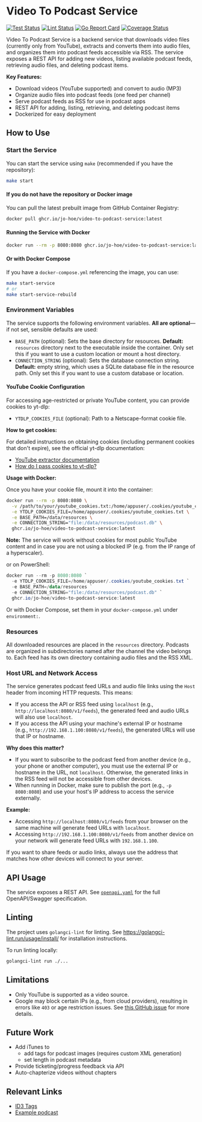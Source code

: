 # Video To Podcast Service

[![Test Status](https://github.com/jo-hoe/video-to-podcast-service/workflows/test/badge.svg)](https://github.com/jo-hoe/video-to-podcast-service/actions?workflow=test)
[![Lint Status](https://github.com/jo-hoe/video-to-podcast-service/workflows/lint/badge.svg)](https://github.com/jo-hoe/video-to-podcast-service/actions?workflow=lint)
[![Go Report Card](https://goreportcard.com/badge/github.com/jo-hoe/video-to-podcast-service)](https://goreportcard.com/report/github.com/jo-hoe/video-to-podcast-service)
[![Coverage Status](https://coveralls.io/repos/github/jo-hoe/video-to-podcast-service/badge.svg?branch=main)](https://coveralls.io/github/jo-hoe/video-to-podcast-service?branch=main)

Video To Podcast Service is a backend service that downloads video files (currently only from YouTube), extracts and converts them into audio files, and organizes them into podcast feeds accessible via RSS. The service exposes a REST API for adding new videos, listing available podcast feeds, retrieving audio files, and deleting podcast items.

**Key Features:**

- Download videos (YouTube supported) and convert to audio (MP3)
- Organize audio files into podcast feeds (one feed per channel)
- Serve podcast feeds as RSS for use in podcast apps
- REST API for adding, listing, retrieving, and deleting podcast items
- Dockerized for easy deployment

## How to Use

### Start the Service

You can start the service using `make` (recommended if you have the repository):

```bash
make start
```

#### If you do not have the repository or Docker image

You can pull the latest prebuilt image from GitHub Container Registry:

```bash
docker pull ghcr.io/jo-hoe/video-to-podcast-service:latest
```

#### Running the Service with Docker

```bash
docker run --rm -p 8080:8080 ghcr.io/jo-hoe/video-to-podcast-service:latest
```

#### Or with Docker Compose

If you have a `docker-compose.yml` referencing the image, you can use:

```bash
make start-service
# or
make start-service-rebuild
```

### Environment Variables

The service supports the following environment variables. **All are optional**—if not set, sensible defaults are used:

- `BASE_PATH` (optional): Sets the base directory for resources. **Default:** `resources` directory next to the executable inside the container. Only set this if you want to use a custom location or mount a host directory.
- `CONNECTION_STRING` (optional): Sets the database connection string. **Default:** empty string, which uses a SQLite database file in the resource path. Only set this if you want to use a custom database or location.

#### YouTube Cookie Configuration

For accessing age-restricted or private YouTube content, you can provide cookies to yt-dlp:

- `YTDLP_COOKIES_FILE` (optional): Path to a Netscape-format cookie file.

**How to get cookies:**

For detailed instructions on obtaining cookies (including permanent cookies that don't expire), see the official yt-dlp documentation:
- [YouTube extractor documentation](https://github.com/yt-dlp/yt-dlp/wiki/Extractors#youtube)
- [How do I pass cookies to yt-dlp?](https://github.com/yt-dlp/yt-dlp/wiki/FAQ#how-do-i-pass-cookies-to-yt-dlp)

**Usage with Docker:**

Once you have your cookie file, mount it into the container:

```bash
docker run --rm -p 8080:8080 \
  -v /path/to/your/youtube_cookies.txt:/home/appuser/.cookies/youtube_cookies.txt \
  -e YTDLP_COOKIES_FILE=/home/appuser/.cookies/youtube_cookies.txt \
  -e BASE_PATH=/data/resources \
  -e CONNECTION_STRING="file:/data/resources/podcast.db" \
  ghcr.io/jo-hoe/video-to-podcast-service:latest
```

**Note:** The service will work without cookies for most public YouTube content and in case you are not using a blocked IP (e.g. from the IP range of a hyperscaler).

or on PowerShell:

```powershell
docker run --rm -p 8080:8080 `
  -e YTDLP_COOKIES_FILE=/home/appuser/.cookies/youtube_cookies.txt `
  -e BASE_PATH=/data/resources `
  -e CONNECTION_STRING="file:/data/resources/podcast.db" `
  ghcr.io/jo-hoe/video-to-podcast-service:latest
```

Or with Docker Compose, set them in your `docker-compose.yml` under `environment:`.

### Resources

All downloaded resources are placed in the `resources` directory. Podcasts are organized in subdirectories named after the channel the video belongs to. Each feed has its own directory containing audio files and the RSS XML.

### Host URL and Network Access

The service generates podcast feed URLs and audio file links using the `Host` header from incoming HTTP requests. This means:

- If you access the API or RSS feed using `localhost` (e.g., `http://localhost:8080/v1/feeds`), the generated feed and audio URLs will also use `localhost`.
- If you access the API using your machine's external IP or hostname (e.g., `http://192.168.1.100:8080/v1/feeds`), the generated URLs will use that IP or hostname.

**Why does this matter?**

- If you want to subscribe to the podcast feed from another device (e.g., your phone or another computer), you must use the external IP or hostname in the URL, not `localhost`. Otherwise, the generated links in the RSS feed will not be accessible from other devices.
- When running in Docker, make sure to publish the port (e.g., `-p 8080:8080`) and use your host's IP address to access the service externally.

**Example:**

- Accessing `http://localhost:8080/v1/feeds` from your browser on the same machine will generate feed URLs with `localhost`.
- Accessing `http://192.168.1.100:8080/v1/feeds` from another device on your network will generate feed URLs with `192.168.1.100`.

If you want to share feeds or audio links, always use the address that matches how other devices will connect to your server.

## API Usage

The service exposes a REST API. See [`openapi.yaml`](./openapi.yaml) for the full OpenAPI/Swagger specification.

## Linting

The project uses `golangci-lint` for linting. See <https://golangci-lint.run/usage/install/> for installation instructions.

To run linting locally:

```bash
golangci-lint run ./...
```

## Limitations

- Only YouTube is supported as a video source.
- Google may block certain IPs (e.g., from cloud providers), resulting in errors like `403` or age restriction issues. See [this GitHub issue](https://github.com/kkdai/youtube/issues/343#issuecomment-2347950479) for more details.

## Future Work

- Add iTunes to
  - add tags for podcast images (requires custom XML generation)
  - set length in podcast metadata
- Provide ticketing/progress feedback via API
- Auto-chapterize videos without chapters

## Relevant Links

- [ID3 Tags](https://www.exiftool.org/TagNames/ID3.html)
- [Example podcast](https://feeds.libsyn.com/230510/rss)
